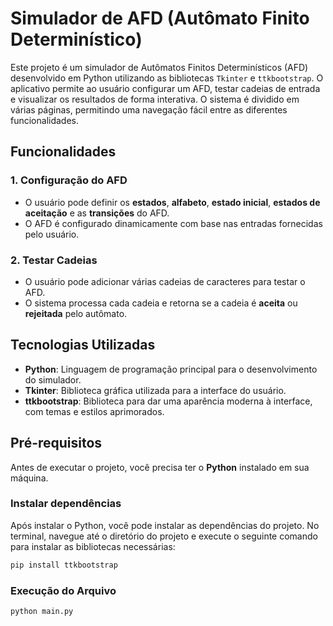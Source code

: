 # Simulador de AFD (Autômato Finito Determinístico)

Este projeto é um simulador de Autômatos Finitos Determinísticos (AFD) desenvolvido em Python utilizando as bibliotecas `Tkinter` e  `ttkbootstrap`. O aplicativo permite ao usuário configurar um AFD, testar cadeias de entrada e visualizar os resultados de forma interativa. O sistema é dividido em várias páginas, permitindo uma navegação fácil entre as diferentes funcionalidades.

## Funcionalidades

### 1. **Configuração do AFD**
   - O usuário pode definir os **estados**, **alfabeto**, **estado inicial**, **estados de aceitação** e as **transições** do AFD.
   - O AFD é configurado dinamicamente com base nas entradas fornecidas pelo usuário.

### 2. **Testar Cadeias**
   - O usuário pode adicionar várias cadeias de caracteres para testar o AFD.
   - O sistema processa cada cadeia e retorna se a cadeia é **aceita** ou **rejeitada** pelo autômato.

## Tecnologias Utilizadas

- **Python**: Linguagem de programação principal para o desenvolvimento do simulador.
- **Tkinter**: Biblioteca gráfica utilizada para a interface do usuário.
- **ttkbootstrap**: Biblioteca para dar uma aparência moderna à interface, com temas e estilos aprimorados.

## Pré-requisitos

Antes de executar o projeto, você precisa ter o **Python** instalado em sua máquina.

### Instalar dependências

Após instalar o Python, você pode instalar as dependências do projeto. No terminal, navegue até o diretório do projeto e execute o seguinte comando para instalar as bibliotecas necessárias:

```bash
pip install ttkbootstrap
```
### Execução do Arquivo

```bash
python main.py
```

